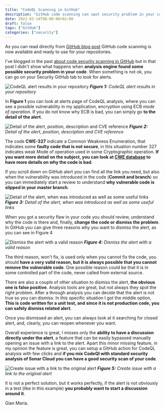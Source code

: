 ```yaml
---
title: "CodeQL Scanning in GitHub"
description: "GitHub code scanning can spot security problem in your code automatically, a really nice feature"
date: 2021-03-14T08:00:00+02:00
draft: false
tags: ["GitHub"]
categories: ["security"]
---
```


As you can read directly from [GitHub blog post](https://github.blog/2020-09-30-code-scanning-is-now-available/) GitHub code scanning is now available and ready to use for your repositories.

I've blogged in the past [about code security scanning in GitHub](https://www.codewrecks.com/post/github/code-scanning/) but in that post I didn't show what happens when **analysis engine found some possible security problem in your code**. When something is not ok, you can go on your Security GitHub tab to look for alerts.

![CodeQL alert results in your repository](../images/codeql-alert-result.png)
***Figure 1:*** *CodeQL alert results in your repository*

In **Figure 1** you can look at alerts page of CodeQL analysis, where you can see a possible vulnerability in my application, encryption using ECB *mode of operation*. If you do not know why ECB is bad, you can simply go **to the detail of the alert**.

![Detail of the alert, position, description and CVE reference](../images/ecb-warning.png)
***Figure 2:*** *Detail of the alert, position, description and CVE reference*

The code **CWE-327** indicate a Common Weakness Enumeration, that indicates some **faulty code that is not secure**, in this situation number 327 indicates weak Mode of operation used in some Cryptographic operation. **If you want more detail on the subject, you can look at [CWE database](https://cwe.mitre.org/data/definitions/327.html) to have more details on why the code is bad**. 

If you scroll down on GitHub alert you can find all the link you need, but also when the vulnerability was introduced in the code (**Commit and branch**) so you can immediately start a review to understand **why vulnerable code is slipped in your master branch**.

![Detail of the alert, when was introduced as well as some useful links](../images/codeql-vuln-detail.png)
***Figure 3:*** *Detail of the alert, when was introduced as well as some useful links*

When you got a security flaw in your code you should review, understand why the code is there and, finally, **change the code or dismiss the problem**. In GitHub you can give three reasons why you want to dismiss the alert, as you can see in Figure 4

![Dismiss the alert with a valid reason](../images/codeql-dismissing-alert.png)
***Figure 4:*** *Dismiss the alert with a valid reason*

The third reason, won't fix, is used only when you cannot fix the code, you should **have a very valid reason, but it is always possible that you cannot remove the vulnerable code**. One possible reason could be that it is in some controlled part of the code, never called from external source.

There are also a couple of other situation to dismiss the alert, **the obvious one is false positive**. Analysis tools are great, but not always they spot the right problem. After a through analysis you can decide that the alert is not true so you can dismiss. In this specific situation I got the middle option, **This is code written for a unit test, and since it is not production code, you can safely dismiss related alert**.

Once you dismissed an alert, you can always look at it searching for closed alert, and, clearly, you can reopen whenever you want.

Overall experience is great, I misses only the **ability to have a discussion directly under the alert**, a feature that can be easily bypassed manually opening an issue with a link to the alert. Apart this minor missing feature, in my opinion the feature is great, you can setup a GitHub action for CodeQL analysis with few clicks and **if you mix CodeQl with standard security analysis of Sonar Cloud you can have a good security scan of your code**.

![Create issue with a link to the original alert](../images/create-issue-with-codeql-alert.png)
***Figure 5:*** *Create issue with a link to the original alert*

It is not a perfect solution, but it works perfectly, if the alert is not obviously in a test (like in this example) **you probably want to start a discussion around it**.

Gian Maria.
